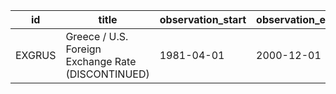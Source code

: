 | id     | title                                              | observation_start   | observation_end   |
|--------|----------------------------------------------------|---------------------|-------------------|
| EXGRUS | Greece / U.S. Foreign Exchange Rate (DISCONTINUED) | 1981-04-01          | 2000-12-01        |